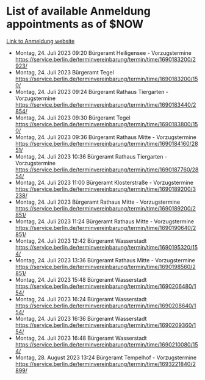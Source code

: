 # List of available Anmeldung appointments as of $NOW
[Link to Anmeldung website](https://service.berlin.de/terminvereinbarung/termin/tag.php?termin=1&anliegen[]=120686&dienstleisterlist=122210,122217,327316,122219,327312,122227,327314,122231,327346,122243,327348,122254,122252,329742,122260,329745,122262,329748,122271,327278,122273,327274,122277,327276,330436,122280,327294,122282,327290,122284,327292,122291,327270,122285,327266,122286,327264,122296,327268,150230,329760,122297,327286,122294,327284,122312,329763,122314,329775,122304,327330,122311,327334,122309,327332,317869,122281,327352,122279,329772,122283,122276,327324,122274,327326,122267,329766,122246,327318,122251,327320,122257,327322,122208,327298,122226,327300&herkunft=http%3A%2F%2Fservice.berlin.de%2Fdienstleistung%2F120686%2F)
- Montag, 24. Juli 2023 09:20 Bürgeramt Heiligensee - Vorzugstermine https://service.berlin.de/terminvereinbarung/termin/time/1690183200/2923/
- Montag, 24. Juli 2023  Bürgeramt Tegel https://service.berlin.de/terminvereinbarung/termin/time/1690183200/150/
- Montag, 24. Juli 2023 09:24 Bürgeramt Rathaus Tiergarten - Vorzugstermine https://service.berlin.de/terminvereinbarung/termin/time/1690183440/2854/
- Montag, 24. Juli 2023 09:30 Bürgeramt Tegel https://service.berlin.de/terminvereinbarung/termin/time/1690183800/150/
- Montag, 24. Juli 2023 09:36 Bürgeramt Rathaus Mitte - Vorzugstermine https://service.berlin.de/terminvereinbarung/termin/time/1690184160/2851/
- Montag, 24. Juli 2023 10:36 Bürgeramt Rathaus Tiergarten - Vorzugstermine https://service.berlin.de/terminvereinbarung/termin/time/1690187760/2854/
- Montag, 24. Juli 2023 11:00 Bürgeramt Klosterstraße - Vorzugstermine https://service.berlin.de/terminvereinbarung/termin/time/1690189200/3238/
- Montag, 24. Juli 2023  Bürgeramt Rathaus Mitte - Vorzugstermine https://service.berlin.de/terminvereinbarung/termin/time/1690189200/2851/
- Montag, 24. Juli 2023 11:24 Bürgeramt Rathaus Mitte - Vorzugstermine https://service.berlin.de/terminvereinbarung/termin/time/1690190640/2851/
- Montag, 24. Juli 2023 12:42 Bürgeramt Wasserstadt https://service.berlin.de/terminvereinbarung/termin/time/1690195320/154/
- Montag, 24. Juli 2023 13:36 Bürgeramt Rathaus Mitte - Vorzugstermine https://service.berlin.de/terminvereinbarung/termin/time/1690198560/2851/
- Montag, 24. Juli 2023 15:48 Bürgeramt Wasserstadt https://service.berlin.de/terminvereinbarung/termin/time/1690206480/154/
- Montag, 24. Juli 2023 16:24 Bürgeramt Wasserstadt https://service.berlin.de/terminvereinbarung/termin/time/1690208640/154/
- Montag, 24. Juli 2023 16:36 Bürgeramt Wasserstadt https://service.berlin.de/terminvereinbarung/termin/time/1690209360/154/
- Montag, 24. Juli 2023 16:48 Bürgeramt Wasserstadt https://service.berlin.de/terminvereinbarung/termin/time/1690210080/154/
- Montag, 28. August 2023 13:24 Bürgeramt Tempelhof - Vorzugstermine https://service.berlin.de/terminvereinbarung/termin/time/1693221840/2899/
